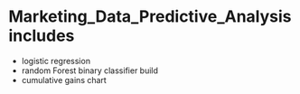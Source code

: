 # Marketing_Data_Predictive_Analysis includes
- logistic regression 
- random Forest binary classifier build
- cumulative gains chart
